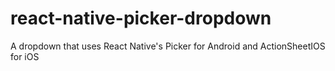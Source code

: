 # react-native-picker-dropdown
A dropdown that uses React Native's Picker for Android and ActionSheetIOS for iOS
